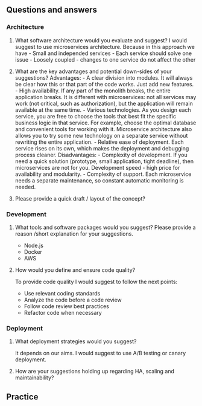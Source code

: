 ## Questions and answers

### Architecture

1. What software architecture would you evaluate and suggest?
    I would suggest to use microservices architecture. Because in this approach we have
        - Small and independed services
        - Each service should solve one issue
        - Loosely coupled - changes to one service do not affect the other

2. What are the key advantages and potential down-sides of your suggestions?
    Advantages:
        - A clear division into modules. It will always be clear how this or that part of the code works. Just add new features.
        - High availability. If any part of the monolith breaks, the entire application breaks. It is different with microservices: not all services may work (not critical, such as authorization), but the application will remain available at the same time.
        - Various technologies. As you design each service, you are free to choose the tools that best fit the specific business logic in that service. For example, choose the optimal database and convenient tools for working with it. Microservice architecture also allows you to try some new technology on a separate service without rewriting the entire application.
        - Relative ease of deployment. Each service rises on its own, which makes the deployment and debugging process cleaner.
    Disadvantages:
        - Complexity of development. If you need a quick solution (prototype, small application, tight deadline), then microservices are not for you. Development speed - high price for availability and modularity.
        - Complexity of support. Each microservice needs a separate maintenance, so constant automatic monitoring is needed.

3. Please provide a quick draft / layout of the concept?

### Development

1. What tools and software packages would you suggest? Please provide a reason /short explanation for your suggestions.
    - Node.js
    - Docker
    - AWS

2. How would you define and ensure code quality?

    To provide code quality I would suggest to follow the next points:
    * Use relevant coding standards
    * Analyze the code before a code review
    * Follow code review best practices
    * Refactor code when necessary

### Deployment

1. What deployment strategies would you suggest?

    It depends on our aims. 
    I would suggest to use A/B testing or canary deployment. 

2. How are your suggestions holding up regarding HA, scaling and maintainability?

## Practice
